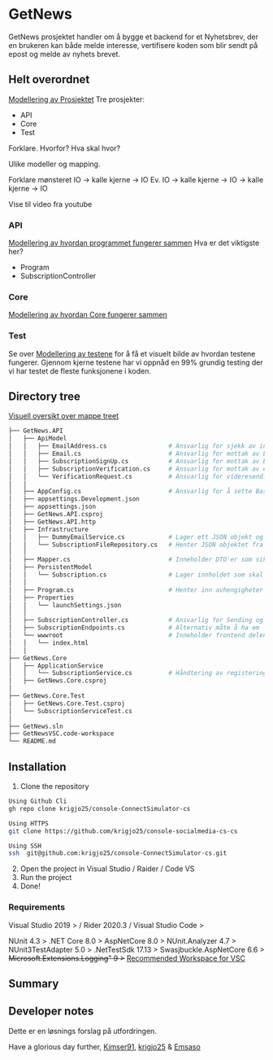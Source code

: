 #   GetNews

GetNews prosjektet handler om å bygge et backend for et Nyhetsbrev, der en brukeren kan både melde interesse,
vertifisere koden som blir sendt på epost og melde av nyhets brevet.


## Helt overordnet
[Modellering av Prosjektet](./model/getnews.md)
Tre prosjekter: 
- API
- Core
- Test

Forklare. Hvorfor? Hva skal hvor?

Ulike modeller og mapping. 

Forklare mønsteret IO -> kalle kjerne -> IO
Ev. IO -> kalle kjerne -> IO -> kalle kjerne -> IO

Vise til video fra youtube

### API
[Modellering av hvordan programmet fungerer sammen](./model/apis.md)
Hva er det viktigste her?
- Program
- SubscriptionController

### Core
[Modellering av hvordan Core fungerer sammen](./model/core.md)

### Test
Se over [Modellering av testene](./model/testModel.md) for å få et visuelt bilde av hvordan testene fungerer.
Gjennom kjerne testene har vi oppnåd en 99% grundig testing der vi har testet de fleste funksjonene i koden.

##  Directory tree
[Visuell oversikt over mappe treet](./model/tree.md)

```sh
├── GetNews.API
│   ├── ApiModel
│   │   ├── EmailAddress.cs                 # Ansvarlig for sjekk av inn skrevet Emailadresse
│   │   ├── Email.cs                        # Ansvarlig for mottak av Email innhold fra frontend
│   │   ├── SubscriptionSignUp.cs           # Ansvarlig for mottak av Emailadresse for sjekk i Backend
│   │   ├── SubscriptionVerification.cs     # Ansvarlig for mottak av emailadressen og verificationCode
│   │   └── VerificationRequest.cs          # Ansvarlig for videresending av emailadressen og verifikasjonskoden til backend
│   │
│   ├── AppConfig.cs                        # Ansvarlig for å sette BasePath for fillagring
│   ├── appsettings.Development.json
│   ├── appsettings.json
│   ├── GetNews.API.csproj
│   ├── GetNews.API.http
│   ├── Infrastructure
│   │   ├── DummyEmailService.cs            # Lager ett JSON objekt og lagrer det som en fil i Subscription mappen
│   │   └── SubscriptionFileRepository.cs   # Henter JSON objektet fra Riktig fil bestemt av Emailadressen som blir sendt med fra UI
│   │
│   ├── Mapper.cs                           # Inneholder DTO'er som sikrer at riktig dataflyt og at kun ønsket del av JSON ovjektet kommer dit det skal
│   ├── PersistentModel
│   │   └── Subscription.cs                 # Lager innholdet som skal lagres i "Emailen" som blir laget av DummyEmailService.cs
│   │
│   ├── Program.cs                          # Henter inn avhengigheter og lytter etter API kall via MapPost
│   ├── Properties
│   │   └── launchSettings.json
│   │
│   ├── SubscriptionController.cs           # Ansvarlig for Sending og mottak av informasjon til Backend
│   ├── SubscriptionEndpoints.cs            # Alternativ måte å ha em  Router til API om en ønsker (mer dynamisk og ryddigere enn å legge alt i Program) 
│   └── wwwroot                             # Inneholder frontend delen av prosjektet
│   │   └── index.html
│   │
├── GetNews.Core
│   ├── ApplicationService
│   │   └── SubscriptionService.cs          # Håndtering av registering, vertifisering og avmelding
│   ├── GetNews.Core.csproj
│
├── GetNews.Core.Test
│   ├── GetNews.Core.Test.csproj
│   └── SubscriptionServiceTest.cs        
│
├── GetNews.sln
├── GetNewsVSC.code-workspace
└── README.md
```
##  Installation
1. Clone the repository
```sh
Using Github Cli
gh repo clone krigjo25/console-ConnectSimulator-cs

Using HTTPS
git clone https://github.com/krigjo25/console-socialmedia-cs-cs

Using SSH
ssh  git@github.com:krigjo25/console-ConnectSimulator-cs.git

```
2. Open the project in Visual Studio / Raider / Code VS
3. Run the project
4. Done!

### Requirements
Visual Studio 2019 > / Rider 2020.3 / Visual Studio Code >

NUnit 4.3 >
.NET Core 8.0 >
AspNetCore 8.0 >
NUnit.Analyzer 4.7 >
NUnit3TestAdapter 5.0 >
.NetTestSdk 17.13 >
Swasjbuckle.AspNetCore 6.6 >
~~Microsoft.Extensions.Logging" 9 >~~
[Recommended Workspace for VSC](https://vscode.dev/profile/github/4c4bde0a91b6c89df4bdfc6f5f022189)

## Summary

<!--? Gjennom prosjektet har det vært utfordrende å forstå herakiet, og sette seg inn i hvordan fungerer koden. 
Vi løste det med å lage diagrammer som viser mappe herakiet, modellering av klassene, og deres ansvar ved bruk av klasse diagram.
I begynnelsen har det vært en utfordring  med team dynamikk, og tenke som en enhet. Dette løste vi med å ha struktur i koden og spille spill på fredager  30 min -1t,
der vi øver på kommunikasjon og team building. -->

##  Developer notes
Dette er en løsnings forslag på utfordringen.

Have a glorious day further,
[Kimser91](https://github.com/Kimser91), [krigjo25]() & [Emsaso]()
